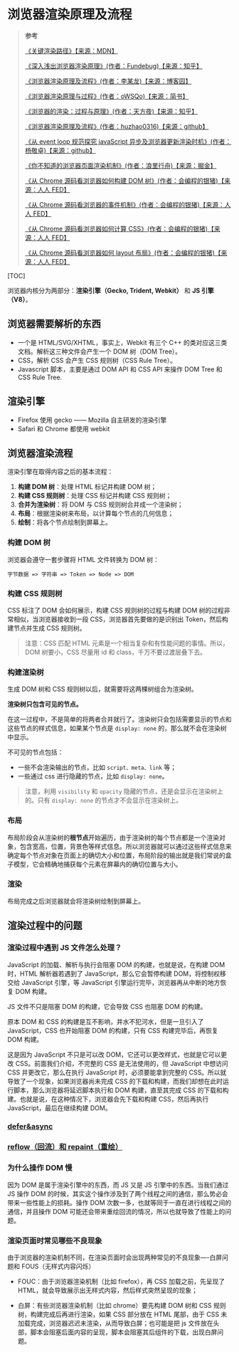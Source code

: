 # 浏览器渲染原理及流程

> **参考**
>
> [《关键渲染路径》【来源：MDN】](https://developer.mozilla.org/zh-CN/docs/Web/Performance/Critical_rendering_path)
>
> [《深入浅出浏览器渲染原理》(作者：Fundebug)【来源：知乎】](https://zhuanlan.zhihu.com/p/53913989)
>
> [《浏览器渲染原理及流程》(作者：李某龙)【来源：博客园】](https://www.cnblogs.com/slly/p/6640761.html)
>
> [《浏览器渲染原理与过程》(作者：oWSQo)【来源：简书】](https://www.jianshu.com/p/e6252dc9be32)
>
> [《浏览器的渲染：过程与原理》(作者：天方夜)【来源：知乎】](https://zhuanlan.zhihu.com/p/29418126)
>
> [《浏览器渲染原理及流程》(作者：huzhao0316)【来源：github】](https://github.com/huzhao0316/articals/wiki/%E6%B5%8F%E8%A7%88%E5%99%A8%E6%B8%B2%E6%9F%93%E5%8E%9F%E7%90%86%E5%8F%8A%E6%B5%81%E7%A8%8B)
>
> [《从 event loop 规范探究 javaScript 异步及浏览器更新渲染时机》(作者：杨敬卓)【来源：github】](https://github.com/aooy/blog/issues/5)
>
> [《你不知道的浏览器页面渲染机制》(作者：浪里行舟)【来源：掘金】](https://juejin.cn/post/6844903815758479374)
>
> [《从 Chrome 源码看浏览器如何构建 DOM 树》(作者：会编程的银猪)【来源：人人 FED】](https://www.rrfed.com/2017/01/30/chrome-build-dom/)
>
> [《从 Chrome 源码看浏览器的事件机制》(作者：会编程的银猪)【来源：人人 FED】](https://www.rrfed.com/2017/02/05/browser-event/)
>
> [《从 Chrome 源码看浏览器如何计算 CSS》(作者：会编程的银猪)【来源：人人 FED】](https://www.rrfed.com/2017/02/22/chrome-css/)
>
> [《从 Chrome 源码看浏览器如何 layout 布局》(作者：会编程的银猪)【来源：人人 FED】](https://www.rrfed.com/2017/02/26/chrome-layout/)

[TOC]

浏览器内核分为两部分：**渲染引擎（Gecko, Trident, Webkit）** 和 **JS 引擎（V8）**。

## 浏览器需要解析的东西

- 一个是 HTML/SVG/XHTML，事实上，Webkit 有三个 C++ 的类对应这三类文档。解析这三种文件会产生一个 DOM 树（DOM Tree）。
- CSS，解析 CSS 会产生 CSS 规则树（CSS Rule Tree）。
- Javascript 脚本，主要是通过 DOM API 和 CSS API 来操作 DOM Tree 和 CSS Rule Tree.

## 渲染引擎

- Firefox 使用 gecko —— Mozilla 自主研发的渲染引擎
- Safari 和 Chrome 都使用 webkit

## 浏览器渲染流程

渲染引擎在取得内容之后的基本流程：

1. **构建 DOM 树**：处理 HTML 标记并构建 DOM 树；
2. **构建 CSS 规则树**：处理 CSS 标记并构建 CSS 规则树；
3. **合并为渲染树**：将 DOM 与 CSS 规则树合并成一个渲染树；
4. **布局**：根据渲染树来布局，以计算每个节点的几何信息；
5. **绘制**：将各个节点绘制到屏幕上。

### 构建 DOM 树

浏览器会遵守一套步骤将 HTML 文件转换为 DOM 树：

```text
字节数据 => 字符串 => Token => Node => DOM
```

### 构建 CSS 规则树

CSS 标注了 DOM 会如何展示，构建 CSS 规则树的过程与构建 DOM 树的过程非常相似，当浏览器接收到一段 CSS，浏览器首先要做的是识别出 Token，然后构建节点并生成 CSS 规则树。

> 注意：CSS 匹配 HTML 元素是一个相当复杂和有性能问题的事情。所以，DOM 树要小，CSS 尽量用 id 和 class，千万不要过渡层叠下去。

### 构建渲染树

生成 DOM 树和 CSS 规则树以后，就需要将这两棵树组合为渲染树。

**渲染树只包含可见的节点。**

在这一过程中，不是简单的将两者合并就行了。渲染树只会包括需要显示的节点和这些节点的样式信息，如果某个节点是 `display: none` 的，那么就不会在渲染树中显示。

不可见的节点包括：

- 一些不会渲染输出的节点，比如 `script、meta、link` 等；
- 一些通过 css 进行隐藏的节点，比如 `display: none`。

> 注意，利用 `visibility` 和 `opacity` 隐藏的节点，还是会显示在渲染树上的。只有 `display: none` 的节点才不会显示在渲染树上。

### 布局

布局阶段会从渲染树的**根节点**开始遍历，由于渲染树的每个节点都是一个渲染对象，包含宽高，位置，背景色等样式信息。所以浏览器就可以通过这些样式信息来确定每个节点对象在页面上的确切大小和位置，布局阶段的输出就是我们常说的盒子模型，它会精确地捕获每个元素在屏幕内的确切位置与大小。

### 渲染

布局完成之后浏览器就会将渲染树绘制到屏幕上。

## 渲染过程中的问题

### 渲染过程中遇到 JS 文件怎么处理？

JavaScript 的加载、解析与执行会阻塞 DOM 的构建，也就是说，在构建 DOM 时，HTML 解析器若遇到了 JavaScript，那么它会暂停构建 DOM，将控制权移交给 JavaScript 引擎，等 JavaScript 引擎运行完毕，浏览器再从中断的地方恢复 DOM 构建。

JS 文件不只是阻塞 DOM 的构建，它会导致 CSS 也阻塞 DOM 的构建。

原本 DOM 和 CSS 的构建是互不影响，井水不犯河水，但是一旦引入了 JavaScript，CSS 也开始阻塞 DOM 的构建，只有 CSS 构建完毕后，再恢复 DOM 构建。

这是因为 JavaScript 不只是可以改 DOM，它还可以更改样式，也就是它可以更改 CSS。前面我们介绍，不完整的 CSS 是无法使用的，但 JavaScript 中想访问 CSS 并更改它，那么在执行 JavaScript 时，必须要能拿到完整的 CSS。所以就导致了一个现象，如果浏览器尚未完成 CSS 的下载和构建，而我们却想在此时运行脚本，那么浏览器将延迟脚本执行和 DOM 构建，直至其完成 CSS 的下载和构建。也就是说，在这种情况下，浏览器会先下载和构建 CSS，然后再执行 JavaScript，最后在继续构建 DOM。

### [defer&async](./05-defer%26async.md)

### [reflow（回流）和 repaint（重绘）](06-回流和重绘.md)

### 为什么操作 DOM 慢

因为 DOM 是属于渲染引擎中的东西，而 JS 又是 JS 引擎中的东西。当我们通过 JS 操作 DOM 的时候，其实这个操作涉及到了两个线程之间的通信，那么势必会带来一些性能上的损耗。操作 DOM 次数一多，也就等同于一直在进行线程之间的通信，并且操作 DOM 可能还会带来重绘回流的情况，所以也就导致了性能上的问题。

### 渲染页面时常见哪些不良现象

由于浏览器的渲染机制不同，在渲染页面时会出现两种常见的不良现象—-白屏问题和 FOUS（无样式内容闪烁）

- FOUC：由于浏览器渲染机制（比如 firefox），再 CSS 加载之前，先呈现了 HTML，就会导致展示出无样式内容，然后样式突然呈现的现象；

- 白屏：有些浏览器渲染机制（比如 chrome）要先构建 DOM 树和 CSS 规则树，构建完成后再进行渲染，如果 CSS 部分放在 HTML 尾部，由于 CSS 未加载完成，浏览器迟迟未渲染，从而导致白屏；也可能是把 js 文件放在头部，脚本会阻塞后面内容的呈现，脚本会阻塞其后组件的下载，出现白屏问题。
